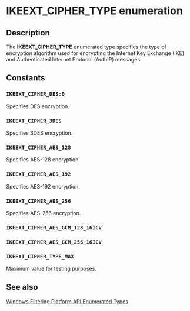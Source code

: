 # IKEEXT_CIPHER_TYPE enumeration

## Description

The **IKEEXT_CIPHER_TYPE** enumerated type specifies the type of encryption algorithm used for encrypting the Internet Key Exchange (IKE) and Authenticated Internet Protocol (AuthIP) messages.

## Constants

### `IKEEXT_CIPHER_DES:0`

Specifies DES encryption.

### `IKEEXT_CIPHER_3DES`

Specifies 3DES encryption.

### `IKEEXT_CIPHER_AES_128`

Specifies AES-128 encryption.

### `IKEEXT_CIPHER_AES_192`

Specifies AES-192 encryption.

### `IKEEXT_CIPHER_AES_256`

Specifies AES-256 encryption.

### `IKEEXT_CIPHER_AES_GCM_128_16ICV`

### `IKEEXT_CIPHER_AES_GCM_256_16ICV`

### `IKEEXT_CIPHER_TYPE_MAX`

Maximum value for testing purposes.

## See also

[Windows Filtering Platform API Enumerated Types](https://learn.microsoft.com/windows/desktop/FWP/fwp-enums)